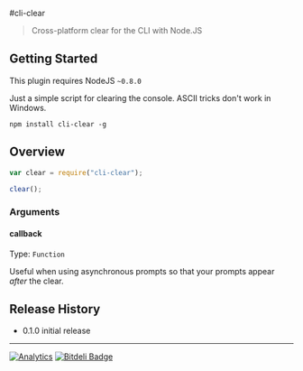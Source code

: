 #cli-clear
> Cross-platform clear for the CLI with Node.JS

## Getting Started
This plugin requires NodeJS `~0.8.0`

Just a simple script for clearing the console. ASCII tricks don't work in Windows.

```shell
npm install cli-clear -g
```

## Overview

```javascript
var clear = require("cli-clear");

clear();
```

### Arguments
#### callback
Type: `Function`  

Useful when using asynchronous prompts so that your prompts appear *after* the clear.

## Release History
* 0.1.0 initial release

---

[![Analytics](https://ga-beacon.appspot.com/UA-3614308-6/stevenvachon/cli-clear)](https://github.com/igrigorik/ga-beacon "Google Analytics") [![Bitdeli Badge](https://d2weczhvl823v0.cloudfront.net/stevenvachon/cli-clear/trend.png)](https://bitdeli.com/free)
